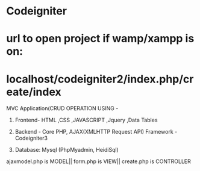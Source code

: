 # Codeigniter
# url to open project if wamp/xampp is on:
# localhost/codeigniter2/index.php/create/index

 MVC Application(CRUD OPERATION USING -
 1. Frontend- 
  HTML ,CSS ,JAVASCRIPT ,Jquery ,Data Tables 

 2. Backend - 
  Core PHP, AJAX(XMLHTTP Request API)
 Framework - Codeigniter3

 3. Database: Mysql (PhpMyadmin, HeidiSql)

 ajaxmodel.php is MODEL||
 form.php is VIEW||
 create.php is CONTROLLER

